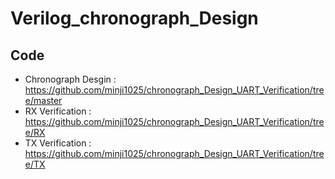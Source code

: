 # Verilog_chronograph_Design

## Code
* Chronograph Desgin : https://github.com/minji1025/chronograph_Design_UART_Verification/tree/master
* RX Verification : https://github.com/minji1025/chronograph_Design_UART_Verification/tree/RX
* TX Verification : https://github.com/minji1025/chronograph_Design_UART_Verification/tree/TX

